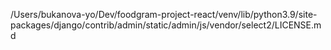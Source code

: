 /Users/bukanova-yo/Dev/foodgram-project-react/venv/lib/python3.9/site-packages/django/contrib/admin/static/admin/js/vendor/select2/LICENSE.md